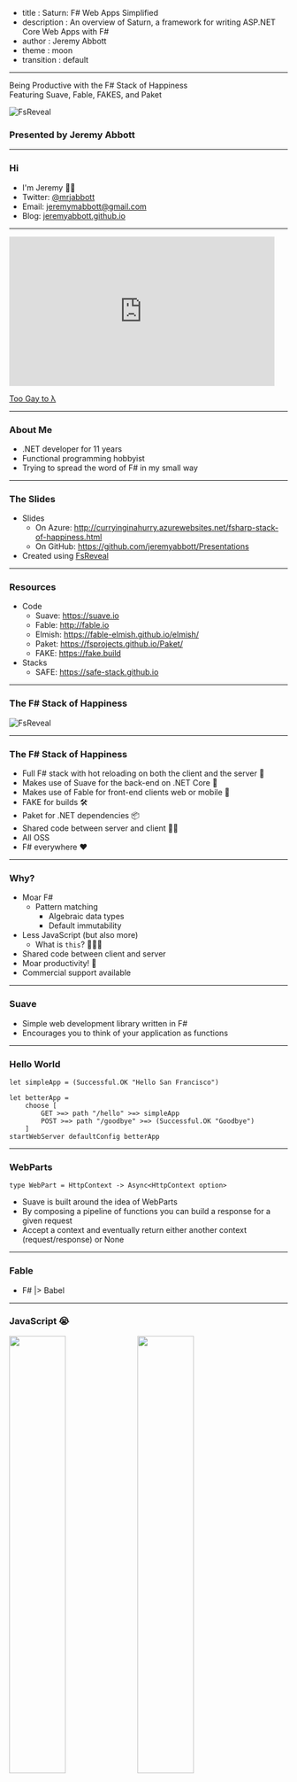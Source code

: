 - title : Saturn: F# Web Apps Simplified
- description : An overview of Saturn, a framework for writing ASP.NET Core Web Apps with F#
- author : Jeremy Abbott
- theme : moon
- transition : default

***

Being Productive with the F# Stack of Happiness
<br />
Featuring Suave, Fable, FAKES, and Paket

![FsReveal](images/fsharp256.png)

### Presented by Jeremy Abbott

***

### Hi

- I'm Jeremy 🖖🏼
- Twitter: [@mrjabbott](http://twitter.com/mrjabbott)
- Email: jeremymabbott@gmail.com
- Blog: [jeremyabbott.github.io](http://jeremyabbott.github.io)

---

<iframe src="https://giphy.com/embed/3o7aTpj3LZxNF7OuJy" width="480" height="270" frameBorder="0" class="giphy-embed" allowFullScreen></iframe><p><a href="https://giphy.com/gifs/filmeditor-movie-mean-girls-3o7aTpj3LZxNF7OuJy">Too Gay to λ</a></p>

---

### About Me

- .NET developer for 11 years
- Functional programming hobbyist
- Trying to spread the word of F# in my small way

***

### The Slides

- Slides
  - On Azure: http://curryinginahurry.azurewebsites.net/fsharp-stack-of-happiness.html
  - On GitHub: https://github.com/jeremyabbott/Presentations
- Created using [FsReveal](https://github.com/fsprojects/FsReveal)

---

### Resources

- Code
  - Suave: https://suave.io
  - Fable: http://fable.io
  - Elmish: https://fable-elmish.github.io/elmish/
  - Paket: https://fsprojects.github.io/Paket/
  - FAKE: https://fake.build
- Stacks
  - SAFE: https://safe-stack.github.io

***

### The F# Stack of Happiness

![FsReveal](images/fsharpHasEverything.jpg)

---

### The F# Stack of Happiness

- Full F# stack with hot reloading on both the client and the server 🥞
- Makes use of Suave for the back-end on .NET Core 🎩
- Makes use of Fable for front-end clients web or mobile 🐉
- FAKE for builds 🛠
- Paket for .NET dependencies 📦
- Shared code between server and client 👏🏼
- All OSS
- F# everywhere ❤️

---

### Why?

- Moar F#
  - Pattern matching
    - Algebraic data types
    - Default immutability
- Less JavaScript (but also more)
  - What is `this`? 🤷🏼‍♀️
- Shared code between client and server
- Moar productivity! 🚀
- Commercial support available

***

### Suave

- Simple web development library written in F#
- Encourages you to think of your application as functions

---

### Hello World

    let simpleApp = (Successful.OK "Hello San Francisco")

    let betterApp =
        choose [
            GET >=> path "/hello" >=> simpleApp
            POST >=> path "/goodbye" >=> (Successful.OK "Goodbye")
        ]
    startWebServer defaultConfig betterApp

---

### WebParts

    type WebPart = HttpContext -> Async<HttpContext option>

- Suave is built around the idea of WebParts
- By composing a pipeline of functions you can build a response for a given request
- Accept a context and eventually return either another context (request/response) or None

***

### Fable

- F# |> Babel

---

### JavaScript 😭

<img src="images/typeScript.png" style="float: left; width: 45%; margin-right: 1%; margin-bottom: 0.5em;">
<img src="images/typeScript2.png" style="float: left; width: 45%; margin-right: 1%; margin-bottom: 0.5em;">
<p style="clear: both;">
<!--![typescript1](images/typeScript.png)
![typescript2](images/typeScript2.png)-->

---

### Not JavaScript ❤️
![addFable](images/fableAdd.png)
![addFable2](images/fableAdd2.png)

- Real static typing with type inference!
- The F# compiler tells you something is wrong

---

### How it Works

- F# -> Fable -> ES6 -> Babel -> ES5
- Webpack converts F# to ES6 using the Fable compiler
- Webpack converts ES6 to ES5
- Fable integrates with the existing JavaScript ecosystem
- Fable lets you write F# and emit JavaScript you can be proud of!

---

### Getting Started

1. Install the templates
  - `dotnet new -i Fable.Template`
  - `dotnet new -i Fable.Template.Elmish.React`
2. Use one of the templates
  - `dotnet new fable-elmish-react -n myproject` or
  - `dotnet new fable -n myproject`

---

### Fable Compatibility

Read the [docs](http://fable.io/docs/compatibility.html) yo

***

### SAFE Stack

- Full Stack F#
  - Suave, Azure, Fable, Elmish
- Edit, Save, Recompile Workflow Throughout
- Leverages the Elmish architecture on the client with React
- All you need is dotnet core and VS Code. No heavy tooling.
- the Fable-Suave-Scaffold was extracted from production code running today
  - Shout out to Steffen Forkmann
    - Paket, SAFE Stack, brilliant and kind F#er/human

---

### Elmish

- Leverage the "model view update" architecture pioneered by Elm
- Models define application state
- Messages declared as cases in a discriminated union

---

### OSS Shout Out

1. Ionide
1. Suave
1. Fable
1. Paket
1. Fake
1. Expecto
1. Canopy

---

### Deployment

- It's really easy to deploy this stack using docker
- Docker Hub/Azure
- Docker Cloud/Digital Ocean w/ Linux

***

### Paket

- Paket is an alternative (and better) package manager for .NET
- Allows you to reference Nuget, Git repos, and HTTP sources
- Paket keeps track of exact versions of the pacakges you install
  - It also gives you visibility into your transitive dependencies

***

### FAKE

- F# Make: A DSL for build tasks
- Write your build scripts in F#

***

### Questions

Any questions?

***

### Summary

- Full stack F# to make you more productive
- F# on the server with Suave running on .NET Core
- F# on the client with Fable, leveraging the power of the JavaScript ecosystem
- Paket for .NET dependency management
- FAKE for writing maintainable build scripts

***

### Resources

- [F# Foundation](http://fsharp.org/)
- [F# Applied](http://products.tamizhvendan.in/fsharp-applied/)
- [The Book of F#](https://www.nostarch.com/fsharp)
- [F# for Fun and Profit](https://fsharpforfunandprofit.com/)